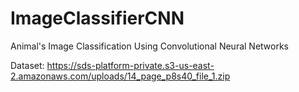 # ImageClassifierCNN
Animal's Image Classification Using Convolutional Neural Networks

Dataset: https://sds-platform-private.s3-us-east-2.amazonaws.com/uploads/14_page_p8s40_file_1.zip
